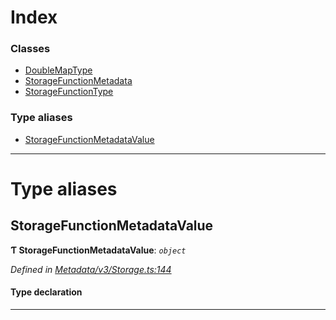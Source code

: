 

# Index

### Classes

* [DoubleMapType](../classes/_metadata_v3_storage_.doublemaptype.md)
* [StorageFunctionMetadata](../classes/_metadata_v3_storage_.storagefunctionmetadata.md)
* [StorageFunctionType](../classes/_metadata_v3_storage_.storagefunctiontype.md)

### Type aliases

* [StorageFunctionMetadataValue](_metadata_v3_storage_.md#storagefunctionmetadatavalue)

---

# Type aliases

<a id="storagefunctionmetadatavalue"></a>

##  StorageFunctionMetadataValue

**Ƭ StorageFunctionMetadataValue**: *`object`*

*Defined in [Metadata/v3/Storage.ts:144](https://github.com/polkadot-js/api/blob/3ab5811/packages/types/src/Metadata/v3/Storage.ts#L144)*

#### Type declaration

___

